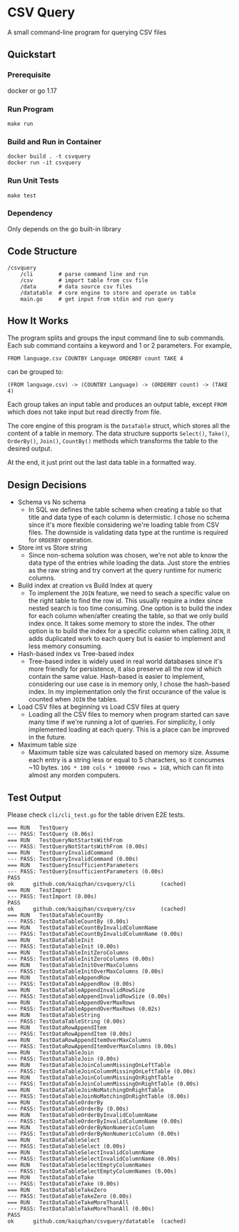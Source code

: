 # CSV Query
A small command-line program for querying CSV files

## Quickstart
### Prerequisite
docker or go 1.17

### Run Program
```
make run
```

### Build and Run in Container
```
docker build . -t csvquery
docker run -it csvquery
```

### Run Unit Tests
```
make test
```

### Dependency
Only depends on the go built-in library

## Code Structure
```
/csvquery
    /cli        # parse command line and run
    /csv        # import table from csv file
    /data       # data source csv files
    /datatable  # core engine to store and operate on table
    main.go     # get input from stdin and run query
```

## How It Works
The program splits and groups the input command line to sub commands. Each sub command contains a keyword and 1 or 2 parameters. For example,
```
FROM language.csv COUNTBY Language ORDERBY count TAKE 4
```
can be grouped to:
```
(FROM language.csv) -> (COUNTBY Language) -> (ORDERBY count) -> (TAKE 4)
```
Each group takes an input table and produces an output table, except `FROM` which does not take input but read directly from file.

The core engine of this program is the `DataTable` struct, which stores all the content of a table in memory. The data structure supports `Select()`, `Take()`, `OrderBy()`, `Join()`, `CountBy()` methods which transforms the table to the desired output.

At the end, it just print out the last data table in a formatted way.

## Design Decisions
- Schema vs No schema
    - In SQL we defines the table schema when creating a table so that title and data type of each column is determistic. I chose no schema since it's more flexible considering we're loading table from CSV files. The downside is validating data type at the runtime is required for `ORDERBY` operation.
- Store int vs Store string
    - Since non-schema solution was chosen, we're not able to know the data type of the entries while loading the data. Just store the entries as the raw string and try convert at the query runtime for numeric columns.
- Build index at creation vs Build Index at query
    - To implement the `JOIN` feature, we need to seach a specific value on the right table to find the row id. This usually require a index since nested search is too time consuming. One option is to build the index for each column when/after creating the table, so that we only build index once. It takes some memory to store the index. The other option is to build the index for a specific column when calling `JOIN`, it adds duplicated work to each query but is easier to implement and less memory consuming.
- Hash-based index vs Tree-based index
    - Tree-based index is widely used in real world databases since it's more friendly for persistence, it also preserve all the row id which contain the same value. Hash-based is easier to implement, considering our use case is in memory only, I chose the hash-based index. In my implementation only the first occurance of the value is counted when `JOIN` the tables.
- Load CSV files at beginning vs Load CSV files at query
    - Loading all the CSV files to memory when program started can save many time if we're running a lot of queries. For simplicity, I only implemented loading at each query. This is a place can be improved in the future.
- Maximum table size
    - Maximum table size was calculated based on memory size. Assume each entry is a string less or equal to 5 characters, so it concumes ~10 bytes. `10G * 100 cols * 100000 rows = 1GB`, which can fit into almost any morden computers.

## Test Output
Please check `cli/cli_test.go` for the table driven E2E tests.
```
=== RUN   TestQuery
--- PASS: TestQuery (0.06s)
=== RUN   TestQueryNotStartsWithFrom
--- PASS: TestQueryNotStartsWithFrom (0.00s)
=== RUN   TestQueryInvalidCommand
--- PASS: TestQueryInvalidCommand (0.00s)
=== RUN   TestQueryInsufficientParameters
--- PASS: TestQueryInsufficientParameters (0.00s)
PASS
ok      github.com/kaiqzhan/csvquery/cli        (cached)
=== RUN   TestImport
--- PASS: TestImport (0.00s)
PASS
ok      github.com/kaiqzhan/csvquery/csv        (cached)
=== RUN   TestDataTableCountBy
--- PASS: TestDataTableCountBy (0.00s)
=== RUN   TestDataTableCountByInvalidColumnName
--- PASS: TestDataTableCountByInvalidColumnName (0.00s)
=== RUN   TestDataTableInit
--- PASS: TestDataTableInit (0.00s)
=== RUN   TestDataTableInitZeroColumns
--- PASS: TestDataTableInitZeroColumns (0.00s)
=== RUN   TestDataTableInitOverMaxColumns
--- PASS: TestDataTableInitOverMaxColumns (0.00s)
=== RUN   TestDataTableAppendRow
--- PASS: TestDataTableAppendRow (0.00s)
=== RUN   TestDataTableAppendInvalidRowSize
--- PASS: TestDataTableAppendInvalidRowSize (0.00s)
=== RUN   TestDataTableAppendOverMaxRows
--- PASS: TestDataTableAppendOverMaxRows (0.02s)
=== RUN   TestDataTableString
--- PASS: TestDataTableString (0.00s)
=== RUN   TestDataRowAppendItem
--- PASS: TestDataRowAppendItem (0.00s)
=== RUN   TestDataRowAppendItemOverMaxColumns
--- PASS: TestDataRowAppendItemOverMaxColumns (0.00s)
=== RUN   TestDataTableJoin
--- PASS: TestDataTableJoin (0.00s)
=== RUN   TestDataTableJoinColumnMissingOnLeftTable
--- PASS: TestDataTableJoinColumnMissingOnLeftTable (0.00s)
=== RUN   TestDataTableJoinColumnMissingOnRightTable
--- PASS: TestDataTableJoinColumnMissingOnRightTable (0.00s)
=== RUN   TestDataTableJoinNoMatchingOnRightTable
--- PASS: TestDataTableJoinNoMatchingOnRightTable (0.00s)
=== RUN   TestDataTableOrderBy
--- PASS: TestDataTableOrderBy (0.00s)
=== RUN   TestDataTableOrderByInvalidColumnName
--- PASS: TestDataTableOrderByInvalidColumnName (0.00s)
=== RUN   TestDataTableOrderByNonNumericColumn
--- PASS: TestDataTableOrderByNonNumericColumn (0.00s)
=== RUN   TestDataTableSelect
--- PASS: TestDataTableSelect (0.00s)
=== RUN   TestDataTableSelectInvalidColumnName
--- PASS: TestDataTableSelectInvalidColumnName (0.00s)
=== RUN   TestDataTableSelectEmptyColumnNames
--- PASS: TestDataTableSelectEmptyColumnNames (0.00s)
=== RUN   TestDataTableTake
--- PASS: TestDataTableTake (0.00s)
=== RUN   TestDataTableTakeZero
--- PASS: TestDataTableTakeZero (0.00s)
=== RUN   TestDataTableTakeMoreThanAll
--- PASS: TestDataTableTakeMoreThanAll (0.00s)
PASS
ok      github.com/kaiqzhan/csvquery/datatable  (cached)
```